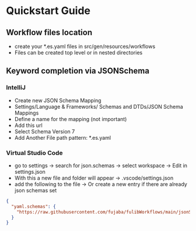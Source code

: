 # Quickstart Guide
## Workflow files location
- create your *.es.yaml files in src/gen/resources/workflows
- Files can be created top level or in nested directories

## Keyword completion via JSONSchema
### IntelliJ
- Create new JSON Schema Mapping
- Settings/Language & Frameworks/ Schemas and DTDs/JSON Schema Mappings
- Define a name for the mapping (not important)
- Add this url
- Select Schema Version 7
- Add Another File path pattern: *.es.yaml

### Virtual Studio Code
- go to settings -> search for json.schemas -> select workspace -> Edit in settings.json
- With this a new file and folder will appear -> .vscode/settings.json
- add the following to the file -> Or create a new entry if there are already json schemas set
```json
{
  "yaml.schemas": {
    "https://raw.githubusercontent.com/fujaba/fulibWorkflows/main/jsonSchema.json": ["*.es.yaml"]
  }
}
```
